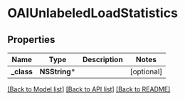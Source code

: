 # OAIUnlabeledLoadStatistics

## Properties
Name | Type | Description | Notes
------------ | ------------- | ------------- | -------------
**_class** | **NSString*** |  | [optional] 

[[Back to Model list]](../README.md#documentation-for-models) [[Back to API list]](../README.md#documentation-for-api-endpoints) [[Back to README]](../README.md)


